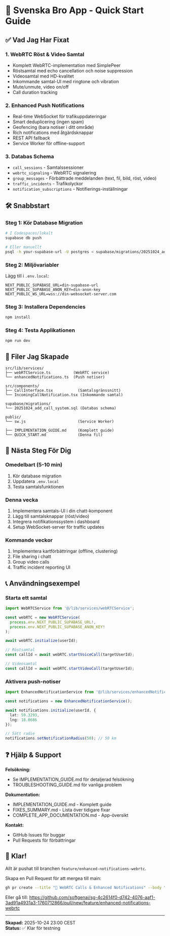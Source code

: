 # 🚀 Svenska Bro App - Quick Start Guide

## ✅ Vad Jag Har Fixat

### 1. **WebRTC Röst & Video Samtal**
- Komplett WebRTC-implementation med SimplePeer
- Röstsamtal med echo cancellation och noise suppression
- Videosamtal med HD-kvalitet
- Inkommande samtal-UI med ringtone och vibration
- Mute/unmute, video on/off
- Call duration tracking

### 2. **Enhanced Push Notifications**
- Real-time WebSocket för trafikuppdateringar
- Smart deduplicering (ingen spam)
- Geofencing (bara notiser i ditt område)
- Rich notifications med åtgärdsknappar
- REST API fallback
- Service Worker för offline-support

### 3. **Databas Schema**
- `call_sessions` - Samtalssessioner
- `webrtc_signaling` - WebRTC signalering  
- `group_messages` - Förbättrade meddelanden (text, fil, bild, röst, video)
- `traffic_incidents` - Trafikolyckor
- `notification_subscriptions` - Notifierings-inställningar

## 🛠️ Snabbstart

### Steg 1: Kör Database Migration
```bash
# I Codespaces/lokalt
supabase db push

# Eller manuellt
psql -h your-supabase-url -U postgres < supabase/migrations/20251024_add_call_system.sql
```

### Steg 2: Miljövariabler
Lägg till i `.env.local`:
```env
NEXT_PUBLIC_SUPABASE_URL=din-supabase-url
NEXT_PUBLIC_SUPABASE_ANON_KEY=din-anon-key
NEXT_PUBLIC_WS_URL=wss://din-websocket-server.com
```

### Steg 3: Installera Dependencies
```bash
npm install
```

### Steg 4: Testa Applikationen
```bash
npm run dev
```

## 📝 Filer Jag Skapade

```
src/lib/services/
├── webRTCService.ts          (WebRTC service)
└── enhancedNotifications.ts  (Push notiser)

src/components/
├── CallInterface.tsx           (Samtalsgränssnitt)
└── IncomingCallNotification.tsx (Inkommande samtal)

supabase/migrations/
└── 20251024_add_call_system.sql (Databas schema)

public/
└── sw.js                       (Service Worker)

├── IMPLEMENTATION_GUIDE.md     (Komplett guide)
└── QUICK_START.md              (Denna fil)
```

## 🔧 Nästa Steg För Dig

### Omedelbart (5-10 min)
1. Kör database migration
2. Uppdatera `.env.local`
3. Testa samtalsfunktionen

### Denna vecka
1. Implementera samtals-UI i din chatt-komponent
2. Lägg till samtalsknappar (röst/video)
3. Integrera notifikationssystem i dashboard
4. Setup WebSocket-server för traffic updates

### Kommande veckor
1. Implementera kartförbättringar (offline, clustering)
2. File sharing i chatt
3. Group video calls
4. Traffic incident reporting UI

## 📞 Användningsexempel

### Starta ett samtal
```typescript
import WebRTCService from '@/lib/services/webRTCService';

const webRTC = new WebRTCService(
  process.env.NEXT_PUBLIC_SUPABASE_URL!,
  process.env.NEXT_PUBLIC_SUPABASE_ANON_KEY!
);

await webRTC.initialize(userId);

// Röstsamtal
const callId = await webRTC.startVoiceCall(targetUserId);

// Videosamtal  
const callId = await webRTC.startVideoCall(targetUserId);
```

### Aktivera push-notiser
```typescript
import EnhancedNotificationService from '@/lib/services/enhancedNotifications';

const notifications = new EnhancedNotificationService();

await notifications.initialize(userId, {
  lat: 59.3293,
  lng: 18.0686
});

// Sätt radie
notifications.setNotificationRadius(50); // 50 km
```

## ❓ Hjälp & Support

**Felsökning:**
- Se IMPLEMENTATION_GUIDE.md för detaljerad felsökning
- TROUBLESHOOTING_GUIDE.md för vanliga problem

**Dokumentation:**
- IMPLEMENTATION_GUIDE.md - Komplett guide
- FIXES_SUMMARY.md - Lista över tidigare fixar
- COMPLETE_APP_DOCUMENTATION.md - App-översikt

**Kontakt:**
- GitHub Issues för buggar
- Pull Requests för förbättringar

## 🎉 Klar!

Allt är pushat till branchen `feature/enhanced-notifications-webrtc`.

Skapa en Pull Request för att mergea till main:
```bash
gh pr create --title "🚀 WebRTC Calls & Enhanced Notifications" --body "Implements complete call system"
```

Eller gå till:
https://github.com/softgenai/sg-4c2614f0-d742-4076-aaf1-3ad91a4931a3-1760712866/pull/new/feature/enhanced-notifications-webrtc

---
**Skapad:** 2025-10-24 23:00 CEST  
**Status:** ✅ Klar för testning
